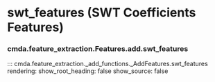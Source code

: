 # swt_features (SWT Coefficients Features)

### cmda.feature_extraction.Features.add.swt_features
::: cmda.feature_extraction._add_functions._AddFeatures.swt_features
    rendering:
      show_root_heading: false
      show_source: false